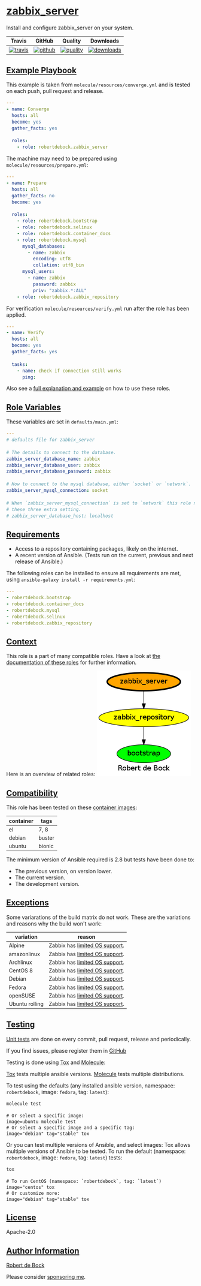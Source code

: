 # [zabbix_server](#zabbix_server)

Install and configure zabbix_server on your system.

|Travis|GitHub|Quality|Downloads|
|------|------|-------|---------|
|[![travis](https://travis-ci.com/robertdebock/ansible-role-zabbix_server.svg?branch=master)](https://travis-ci.com/robertdebock/ansible-role-zabbix_server)|[![github](https://github.com/robertdebock/ansible-role-zabbix_server/workflows/Ansible%20Molecule/badge.svg)](https://github.com/robertdebock/ansible-role-zabbix_server/actions)|[![quality](https://img.shields.io/ansible/quality/35783)](https://galaxy.ansible.com/robertdebock/zabbix_server)|[![downloads](https://img.shields.io/ansible/role/d/35783)](https://galaxy.ansible.com/robertdebock/zabbix_server)|

## [Example Playbook](#example-playbook)

This example is taken from `molecule/resources/converge.yml` and is tested on each push, pull request and release.
```yaml
---
- name: Converge
  hosts: all
  become: yes
  gather_facts: yes

  roles:
    - role: robertdebock.zabbix_server
```

The machine may need to be prepared using `molecule/resources/prepare.yml`:
```yaml
---
- name: Prepare
  hosts: all
  gather_facts: no
  become: yes

  roles:
    - role: robertdebock.bootstrap
    - role: robertdebock.selinux
    - role: robertdebock.container_docs
    - role: robertdebock.mysql
      mysql_databases:
        - name: zabbix
          encoding: utf8
          collation: utf8_bin
      mysql_users:
        - name: zabbix
          password: zabbix
          priv: "zabbix.*:ALL"
    - role: robertdebock.zabbix_repository
```

For verification `molecule/resources/verify.yml` run after the role has been applied.
```yaml
---
- name: Verify
  hosts: all
  become: yes
  gather_facts: yes

  tasks:
    - name: check if connection still works
      ping:
```

Also see a [full explanation and example](https://robertdebock.nl/how-to-use-these-roles.html) on how to use these roles.

## [Role Variables](#role-variables)

These variables are set in `defaults/main.yml`:
```yaml
---
# defaults file for zabbix_server

# The details to connect to the database.
zabbix_server_database_name: zabbix
zabbix_server_database_user: zabbix
zabbix_server_database_password: zabbix

# How to connect to the mysql database, either `socket` or `network`.
zabbix_server_mysql_connection: socket

# When `zabbix_server_mysql_connection` is set to `network` this role needs
# these three extra setting.
# zabbix_server_database_host: localhost
```

## [Requirements](#requirements)

- Access to a repository containing packages, likely on the internet.
- A recent version of Ansible. (Tests run on the current, previous and next release of Ansible.)

The following roles can be installed to ensure all requirements are met, using `ansible-galaxy install -r requirements.yml`:

```yaml
---
- robertdebock.bootstrap
- robertdebock.container_docs
- robertdebock.mysql
- robertdebock.selinux
- robertdebock.zabbix_repository

```

## [Context](#context)

This role is a part of many compatible roles. Have a look at [the documentation of these roles](https://robertdebock.nl/) for further information.

Here is an overview of related roles:
![dependencies](https://raw.githubusercontent.com/robertdebock/drawings/artifacts/zabbix_server.png "Dependency")

## [Compatibility](#compatibility)

This role has been tested on these [container images](https://hub.docker.com/u/robertdebock):

|container|tags|
|---------|----|
|el|7, 8|
|debian|buster|
|ubuntu|bionic|

The minimum version of Ansible required is 2.8 but tests have been done to:

- The previous version, on version lower.
- The current version.
- The development version.

## [Exceptions](#exceptions)

Some variarations of the build matrix do not work. These are the variations and reasons why the build won't work:

| variation                 | reason                 |
|---------------------------|------------------------|
| Alpine | Zabbix has [limited OS support](https://www.zabbix.com/download). |
| amazonlinux | Zabbix has [limited OS support](https://www.zabbix.com/download). |
| Archlinux | Zabbix has [limited OS support](https://www.zabbix.com/download). |
| CentOS 8 | Zabbix has [limited OS support](https://www.zabbix.com/download). |
| Debian | Zabbix has [limited OS support](https://www.zabbix.com/download). |
| Fedora | Zabbix has [limited OS support](https://www.zabbix.com/download). |
| openSUSE | Zabbix has [limited OS support](https://www.zabbix.com/download). |
| Ubuntu rolling | Zabbix has [limited OS support](https://www.zabbix.com/download). |


## [Testing](#testing)

[Unit tests](https://travis-ci.com/robertdebock/ansible-role-zabbix_server) are done on every commit, pull request, release and periodically.

If you find issues, please register them in [GitHub](https://github.com/robertdebock/ansible-role-zabbix_server/issues)

Testing is done using [Tox](https://tox.readthedocs.io/en/latest/) and [Molecule](https://github.com/ansible/molecule):

[Tox](https://tox.readthedocs.io/en/latest/) tests multiple ansible versions.
[Molecule](https://github.com/ansible/molecule) tests multiple distributions.

To test using the defaults (any installed ansible version, namespace: `robertdebock`, image: `fedora`, tag: `latest`):

```
molecule test

# Or select a specific image:
image=ubuntu molecule test
# Or select a specific image and a specific tag:
image="debian" tag="stable" tox
```

Or you can test multiple versions of Ansible, and select images:
Tox allows multiple versions of Ansible to be tested. To run the default (namespace: `robertdebock`, image: `fedora`, tag: `latest`) tests:

```
tox

# To run CentOS (namespace: `robertdebock`, tag: `latest`)
image="centos" tox
# Or customize more:
image="debian" tag="stable" tox
```

## [License](#license)

Apache-2.0


## [Author Information](#author-information)

[Robert de Bock](https://robertdebock.nl/)

Please consider [sponsoring me](https://github.com/sponsors/robertdebock).
